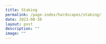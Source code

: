 ```yaml
---
title: Staking
permalink: /page-index/hardscapes/staking/
date: 2023-08-30
layout: post
description: ""
image: ""
---
```

